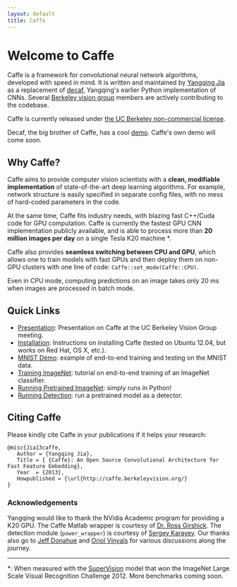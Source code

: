 ```yaml
---
layout: default
title: Caffe
---
```


Welcome to Caffe
================

Caffe is a framework for convolutional neural network algorithms, developed with speed in mind.
It is written and maintained by [Yangqing Jia](http://www.eecs.berkeley.edu/~jiayq/) as a replacement of [decaf](http://decaf.berkeleyvision.org/), Yangqing's earlier Python implementation of CNNs.
Several [Berkeley vision group](http://ucbvlc.org/) members are actively contributing to the codebase.

Caffe is currently released under [the UC Berkeley non-commercial license](license.html).

Decaf, the big brother of Caffe, has a cool [demo](http://decaf.berkeleyvision.org). Caffe's own demo will come soon.

Why Caffe?
----------

Caffe aims to provide computer vision scientists with a **clean, modifiable implementation** of state-of-the-art deep learning algorithms.
For example, network structure is easily specified in separate config files, with no mess of hard-coded parameters in the code.

At the same time, Caffe fits industry needs, with blazing fast C++/Cuda code for GPU computation.
Caffe is currently the fastest GPU CNN implementation publicly available, and is able to process more than **20 million images per day** on a single Tesla K20 machine \*.

Caffe also provides **seamless switching between CPU and GPU**, which allows one to train models with fast GPUs and then deploy them on non-GPU clusters with one line of code: `Caffe::set_mode(Caffe::CPU)`.

Even in CPU mode, computing predictions on an image takes only 20 ms when images are processed in batch mode.

Quick Links
-----------

* [Presentation](https://docs.google.com/presentation/d/1lzyXMRQFlOYE2Jy0lCNaqltpcCIKuRzKJxQ7vCuPRc8/edit?usp=sharing): Presentation on Caffe at the UC Berkeley Vision Group meeting.
* [Installation](installation.html): Instructions on installing Caffe (tested on Ubuntu 12.04, but works on Red Hat, OS X, etc.).
* [MNIST Demo](mnist.html): example of end-to-end training and testing on the MNIST data.
* [Training ImageNet](imagenet.html): tutorial on end-to-end training of an ImageNet classifier.
* [Running Pretrained ImageNet](imagenet_pretrained.html): simply runs in Python!
* [Running Detection](imagenet_detection.html): run a pretrained model as a detector.


Citing Caffe
------------
Please kindly cite Caffe in your publications if it helps your research:

    @misc{Jia13caffe,
       Author = {Yangqing Jia},
       Title = { {Caffe}: An Open Source Convolutional Architecture for Fast Feature Embedding},
       Year  = {2013},
       Howpublished = {\url{http://caffe.berkeleyvision.org/}
    }

### Acknowledgements

Yangqing would like to thank the NVidia Academic program for providing a K20 GPU.
The Caffe Matlab wrapper is courtesy of [Dr. Ross Girshick](http://www.cs.berkeley.edu/~rbg/).
The detection module (`power_wrapper`) is courtesy of [Sergey Karayev](http://sergeykarayev.com/).
Our thanks also go to [Jeff Donahue](http://jeffdonahue.com/) and [Oriol Vinyals](http://www1.icsi.berkeley.edu/~vinyals/) for various discussions along the journey.

---

\*: When measured with the [SuperVision](http://www.image-net.org/challenges/LSVRC/2012/supervision.pdf) model that won the ImageNet Large Scale Visual Recognition Challenge 2012.
More benchmarks coming soon.
